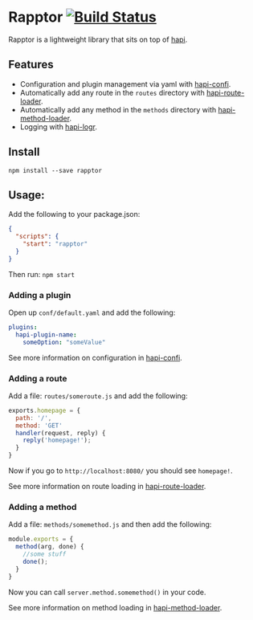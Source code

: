 # Rapptor [![Build Status](https://travis-ci.org/firstandthird/rapptor.svg?branch=master)](https://travis-ci.org/firstandthird/rapptor)

Rapptor is a lightweight library that sits on top of [hapi](http://hapijs.com).

## Features

* Configuration and plugin management via yaml with [hapi-confi](https://github.com/firstandthird/hapi-confi).
* Automatically add any route in the `routes` directory with [hapi-route-loader](https://github.com/firstandthird/hapi-route-loader).
* Automatically add any method in the `methods` directory with [hapi-method-loader](https://github.com/firstandthird/hapi-method-loader).
* Logging with [hapi-logr](https://github.com/firstandthird/hapi-logr).

## Install

`npm install --save rapptor`

## Usage:

Add the following to your package.json:

```json
{
  "scripts": {
    "start": "rapptor"
  }
}
```

Then run: `npm start`

### Adding a plugin

Open up `conf/default.yaml` and add the following:

```yaml
plugins:
  hapi-plugin-name:
    someOption: "someValue"
```

See more information on configuration in [hapi-confi](https://github.com/firstandthird/hapi-confi).

### Adding a route

Add a file: `routes/someroute.js` and add the following:

```javascript
exports.homepage = {
  path: '/',
  method: 'GET'
  handler(request, reply) {
    reply('homepage!');
  }
}
```

Now if you go to `http://localhost:8080/` you should see `homepage!`.

See more information on route loading in [hapi-route-loader](https://github.com/firstandthird/hapi-route-loader).

### Adding a method

Add a file: `methods/somemethod.js` and then add the following:

```javascript
module.exports = {
  method(arg, done) {
    //some stuff
    done();
  }
}
```

Now you can call `server.method.somemethod()` in your code.

See more information on method loading in [hapi-method-loader](https://github.com/firstandthird/hapi-method-loader).
